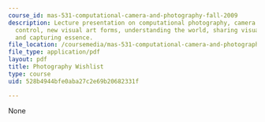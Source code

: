 ```yaml
---
course_id: mas-531-computational-camera-and-photography-fall-2009
description: Lecture presentation on computational photography, camera culture, post-capture
  control, new visual art forms, understanding the world, sharing visual experience,
  and capturing essence.
file_location: /coursemedia/mas-531-computational-camera-and-photography-fall-2009/528b4944bfe0aba27c2e69b20682331f_MITMAS_531F09_lec11_2.pdf
file_type: application/pdf
layout: pdf
title: Photography Wishlist
type: course
uid: 528b4944bfe0aba27c2e69b20682331f

---
```

None